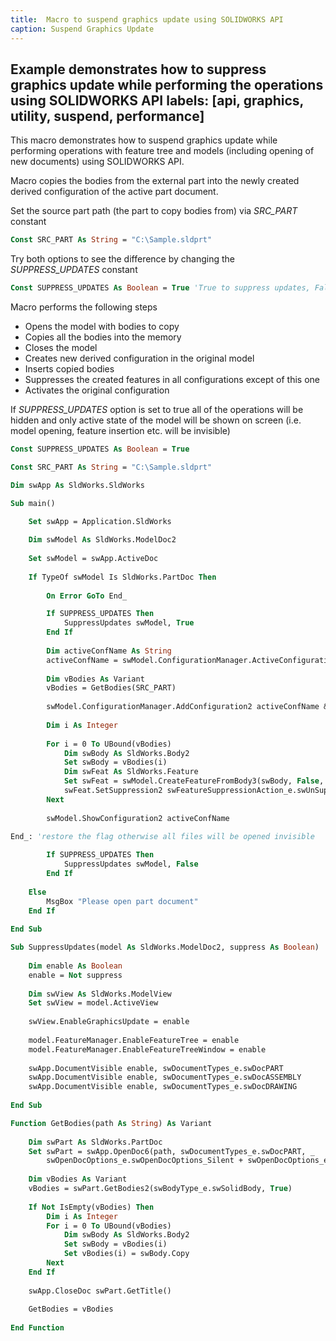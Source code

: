 ```yaml
---
title:  Macro to suspend graphics update using SOLIDWORKS API
caption: Suspend Graphics Update
---
```

 Example demonstrates how to suppress graphics update while performing the operations using SOLIDWORKS API
labels: [api, graphics, utility, suspend, performance]
---
This macro demonstrates how to suspend graphics update while performing operations with feature tree and models (including opening of new documents) using SOLIDWORKS API.

Macro copies the bodies from the external part into the newly created derived configuration of the active part document.

Set the source part path (the part to copy bodies from) via *SRC_PART* constant

~~~ vb
Const SRC_PART As String = "C:\Sample.sldprt"
~~~

Try both options to see the difference by changing the *SUPPRESS_UPDATES* constant

~~~ vb
Const SUPPRESS_UPDATES As Boolean = True 'True to suppress updates, False to show the updates (default behavior)
~~~

Macro performs the following steps

* Opens the model with bodies to copy
* Copies all the bodies into the memory
* Closes the model
* Creates new derived configuration in the original model
* Inserts copied bodies
* Suppresses the created features in all configurations except of this one
* Activates the original configuration

If *SUPPRESS_UPDATES* option is set to true all of the operations will be hidden and only active state of the model will be shown on screen (i.e. model opening, feature insertion etc. will be invisible)

~~~ vb
Const SUPPRESS_UPDATES As Boolean = True

Const SRC_PART As String = "C:\Sample.sldprt"

Dim swApp As SldWorks.SldWorks

Sub main()

    Set swApp = Application.SldWorks
    
    Dim swModel As SldWorks.ModelDoc2
    
    Set swModel = swApp.ActiveDoc
    
    If TypeOf swModel Is SldWorks.PartDoc Then
        
        On Error GoTo End_

        If SUPPRESS_UPDATES Then
            SuppressUpdates swModel, True
        End If
        
        Dim activeConfName As String
        activeConfName = swModel.ConfigurationManager.ActiveConfiguration.Name
        
        Dim vBodies As Variant
        vBodies = GetBodies(SRC_PART)
        
        swModel.ConfigurationManager.AddConfiguration2 activeConfName & "_Merged", "", "", swConfigurationOptions2_e.swConfigOption_LinkToParent, activeConfName, "", True
        
        Dim i As Integer
        
        For i = 0 To UBound(vBodies)
            Dim swBody As SldWorks.Body2
            Set swBody = vBodies(i)
            Dim swFeat As SldWorks.Feature
            Set swFeat = swModel.CreateFeatureFromBody3(swBody, False, swCreateFeatureBodyOpts_e.swCreateFeatureBodySimplify)
            swFeat.SetSuppression2 swFeatureSuppressionAction_e.swUnSuppressFeature, swInConfigurationOpts_e.swThisConfiguration, Empty
        Next
        
        swModel.ShowConfiguration2 activeConfName

End_: 'restore the flag otherwise all files will be opened invisible
    
        If SUPPRESS_UPDATES Then
            SuppressUpdates swModel, False
        End If
        
    Else
        MsgBox "Please open part document"
    End If
    
End Sub

Sub SuppressUpdates(model As SldWorks.ModelDoc2, suppress As Boolean)
    
    Dim enable As Boolean
    enable = Not suppress
    
    Dim swView As SldWorks.ModelView
    Set swView = model.ActiveView
    
    swView.EnableGraphicsUpdate = enable
    
    model.FeatureManager.EnableFeatureTree = enable
    model.FeatureManager.EnableFeatureTreeWindow = enable
        
    swApp.DocumentVisible enable, swDocumentTypes_e.swDocPART
    swApp.DocumentVisible enable, swDocumentTypes_e.swDocASSEMBLY
    swApp.DocumentVisible enable, swDocumentTypes_e.swDocDRAWING
    
End Sub

Function GetBodies(path As String) As Variant
    
    Dim swPart As SldWorks.PartDoc
    Set swPart = swApp.OpenDoc6(path, swDocumentTypes_e.swDocPART, _
        swOpenDocOptions_e.swOpenDocOptions_Silent + swOpenDocOptions_e.swOpenDocOptions_ReadOnly, "", 0, 0)
    
    Dim vBodies As Variant
    vBodies = swPart.GetBodies2(swBodyType_e.swSolidBody, True)
    
    If Not IsEmpty(vBodies) Then
        Dim i As Integer
        For i = 0 To UBound(vBodies)
            Dim swBody As SldWorks.Body2
            Set swBody = vBodies(i)
            Set vBodies(i) = swBody.Copy
        Next
    End If
    
    swApp.CloseDoc swPart.GetTitle()
    
    GetBodies = vBodies
    
End Function
~~~


